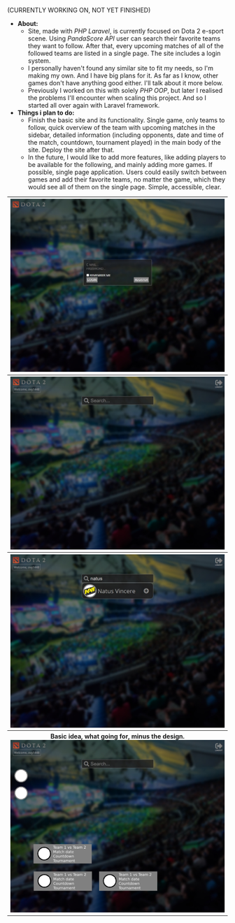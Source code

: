 (CURRENTLY WORKING ON, NOT YET FINISHED)
* **About:**
  - Site, made with *PHP Laravel*, is currently focused on Dota 2 e-sport scene. Using *PandaScore API* user can search their favorite teams they want to follow. After that, every upcoming matches of all of the followed teams are listed in a single page. The site includes a login system.
  - I personally haven't found any similar site to fit my needs, so I'm making my own. And I have big plans for it. As far as I know, other games don't have anything good either. I'll talk about it more below.
  - Previously I worked on this with solely *PHP OOP*, but later I realised the problems I'll encounter when scaling this project. And so I started all over again with Laravel framework. 
* **Things i plan to do:**
  - Finish the basic site and its functionality. Single game, only teams to follow, quick overview of the team with upcoming matches in the sidebar, detailed information (including opponents, date and time of the match, countdown, tournament played) in the main body of the site. Deploy the site after that.
  - In the future, I would like to add more features, like adding players to be available for the following, and mainly adding more games. If possible, single page application. Users could easily switch between games and add their favorite teams, no matter the game, which they would see all of them on the single page. Simple, accessible, clear.

<table>
  <tr>
    <th><img src="d2la-1.jpg"></th>
  </tr>
  <tr>
    <th><img src="d2la-2.jpg"></th>
  </tr>
  <tr>
    <th><img src="d2la-3.jpg"></th>
  </tr>
  <tr>
    <th>Basic idea, what going for, minus the design.<img src="d2la-d.jpg"></th>
  </tr>
</table>
